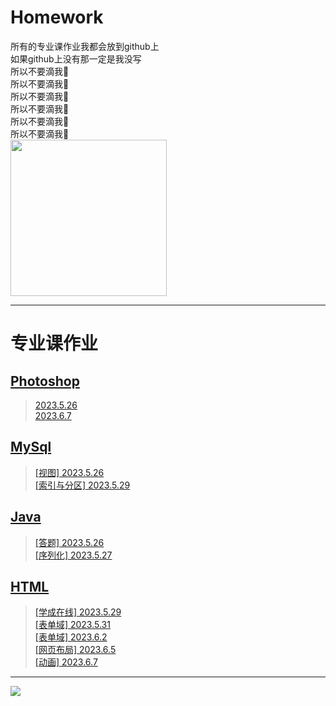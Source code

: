 # Homework
所有的专业课作业我都会放到github上    
如果github上没有那一定是我没写  
所以不要滴我🙏  
所以不要滴我🙏  
所以不要滴我🙏  
所以不要滴我🙏  
所以不要滴我🙏  
所以不要滴我🙏  
<span><img src='https://i.imgtg.com/2023/05/26/Oau9CD.png' height='250px' weight='250px'></span>
****
# 专业课作业
## [Photoshop](PS)
>[2023.5.26](PS/2023.5.26)  
>[2023.6.7](PS/2023.6.7)  
## [MySql](MySql)
>[[视图] 2023.5.26](MySql/视图2023.5.26)  
>[[索引与分区] 2023.5.29](MySql/索引与分区2023.5.29)
## [Java](Java)
>[[答题] 2023.5.26](Java/答题2023.5.26/答题2023.5.26.md)  
>[[序列化] 2023.5.27](Java/序列化2023.5.27)
## [HTML](HTML)
>[[学成在线] 2023.5.29](HTML/学成在线2023.5.29)  
>[[表单域] 2023.5.31](HTML/表单域2023.5.31)  
>[[表单域] 2023.6.2](HTML/表单域2023.6.2)  
>[[网页布局] 2023.6.5](HTML/网页布局2023.6.5)  
>[[动画] 2023.6.7](HTML/动画2023.6.7)  
****
  <span><img src='https://i.imgtg.com/2023/05/26/Oau2nF.png'></span>
